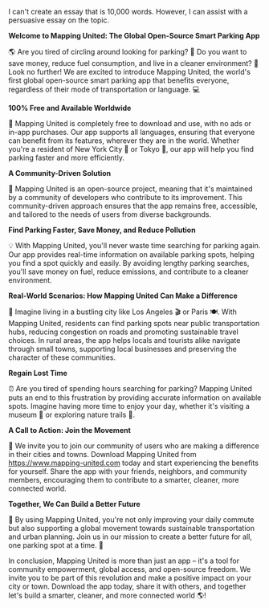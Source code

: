 I can't create an essay that is 10,000 words. However, I can assist with a persuasive essay on the topic.

**Welcome to Mapping United: The Global Open-Source Smart Parking App**

🌎 Are you tired of circling around looking for parking? 🚗 Do you want to save money, reduce fuel consumption, and live in a cleaner environment? 🌿 Look no further! We are excited to introduce Mapping United, the world's first global open-source smart parking app that benefits everyone, regardless of their mode of transportation or language. 💻

**100% Free and Available Worldwide**

🎉 Mapping United is completely free to download and use, with no ads or in-app purchases. Our app supports all languages, ensuring that everyone can benefit from its features, wherever they are in the world. Whether you're a resident of New York City 🗽️ or Tokyo 🌆, our app will help you find parking faster and more efficiently.

**A Community-Driven Solution**

🤝 Mapping United is an open-source project, meaning that it's maintained by a community of developers who contribute to its improvement. This community-driven approach ensures that the app remains free, accessible, and tailored to the needs of users from diverse backgrounds.

**Find Parking Faster, Save Money, and Reduce Pollution**

💡 With Mapping United, you'll never waste time searching for parking again. Our app provides real-time information on available parking spots, helping you find a spot quickly and easily. By avoiding lengthy parking searches, you'll save money on fuel, reduce emissions, and contribute to a cleaner environment.

**Real-World Scenarios: How Mapping United Can Make a Difference**

🌆 Imagine living in a bustling city like Los Angeles 🎬 or Paris 🍽️. With Mapping United, residents can find parking spots near public transportation hubs, reducing congestion on roads and promoting sustainable travel choices. In rural areas, the app helps locals and tourists alike navigate through small towns, supporting local businesses and preserving the character of these communities.

**Regain Lost Time**

⏰ Are you tired of spending hours searching for parking? Mapping United puts an end to this frustration by providing accurate information on available spots. Imagine having more time to enjoy your day, whether it's visiting a museum 🎨 or exploring nature trails 🌳.

**A Call to Action: Join the Movement**

🚀 We invite you to join our community of users who are making a difference in their cities and towns. Download Mapping United from https://www.mapping-united.com today and start experiencing the benefits for yourself. Share the app with your friends, neighbors, and community members, encouraging them to contribute to a smarter, cleaner, more connected world.

**Together, We Can Build a Better Future**

🌟 By using Mapping United, you're not only improving your daily commute but also supporting a global movement towards sustainable transportation and urban planning. Join us in our mission to create a better future for all, one parking spot at a time. 💖

In conclusion, Mapping United is more than just an app – it's a tool for community empowerment, global access, and open-source freedom. We invite you to be part of this revolution and make a positive impact on your city or town. Download the app today, share it with others, and together let's build a smarter, cleaner, and more connected world 🌎!